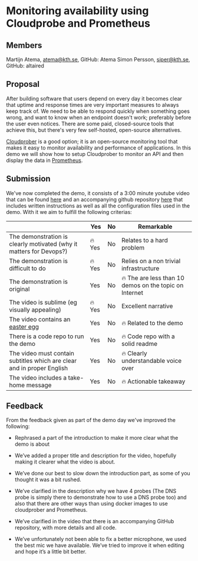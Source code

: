 # Monitoring availability using Cloudprobe and Prometheus

## Members

Martijn Atema, atema@kth.se, GitHub: Atema
Simon Persson, siper@kth.se, GitHub: altaired

## Proposal

After building software that users depend on every day it becomes clear that uptime and response times are very important measures to always keep track of. We need to be able to respond quickly when something goes wrong, and want to know when an endpoint doesn't work; preferably before the user even notices. There are some paid, closed-source tools that achieve this, but there's very few self-hosted, open-source alternatives.

[Cloudprober](https://cloudprober.org) is a good option; it is an open-source monitoring tool that makes it easy to monitor availability and performance of applications. In this demo we will show how to setup Cloudprober to monitor an API and then display the data in [Prometheus](https://prometheus.io).


## Submission
We've now completed the demo, it consists of a 3:00 minute youtube video that can be found [here](https://youtu.be/LFzt3PGQDyo) and an accompanying github repository [here](https://github.com/Atema/Cloudprober-Demo) that includes written instructions as well as all the configuration files used in the demo. With it we aim to fulfill the following criterias:

|                                             | Yes | No | Remarkable |
|-------------------------------------------- | ----|----|-------------|
|The demonstration is clearly motivated (why it matters for Devops?) | 🔥 Yes | No | Relates to a hard problem |
|The demonstration is difficult to do | 🔥 Yes | No | Relies on a non trivial infrastructure |
|The demonstration is original | Yes | No | 🔥 The are less than 10 demos on the topic on Internet |
|The video is sublime (eg visually appealing) | 🔥 Yes | No | Excellent narrative |
|The video contains an [easter egg](https://github.com/OrkoHunter/python-easter-eggs) | Yes | No | 🔥 Related to the demo |
|There is a code repo to run the demo  | Yes | No | 🔥 Code repo with a solid readme |
|The video must contain subtitles which are clear and in proper English | Yes | No | 🔥 Clearly understandable voice over |
|The video includes a take-home message | Yes | No | 🔥 Actionable takeaway |

## Feedback

From the feedback given as part of the demo day we've improved the following:

* Rephrased a part of the introduction to make it more clear what the demo is about

* We’ve added a proper title and description for the video, hopefully making it clearer what the video is about.

* We’ve done our best to slow down the introduction part, as some of you thought it was a bit rushed.

* We’ve clarified in the description why we have 4 probes (The DNS probe is simply there to demonstrate how to use a DNS probe too) and also that there are other ways than using docker images to use cloudprober and Prometheus.

* We’ve clarified in the video that there is an accompanying GitHub repository, with more details and all code.

* We’ve unfortunately not been able to fix a better microphone, we used the best mic we have available. We’ve tried to improve it when editing and hope it’s a little bit better.


